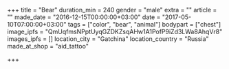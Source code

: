 +++
title = "Bear"
duration_min = 240
gender = "male"
extra = ""
article = ""
made_date = "2016-12-15T00:00:00+03:00"
date = "2017-05-10T07:00:00+03:00"
tags = ["color", "bear", "animal"]
bodypart = ["chest"]
image_ipfs = "QmUqfmsNPptUyqGZDKZsqAHw1A1PofP9iZd3LWa8AhqVr8"
images_ipfs = []
location_city = "Gatchina"
location_country = "Russia"
made_at_shop = "aid_tattoo"

+++
